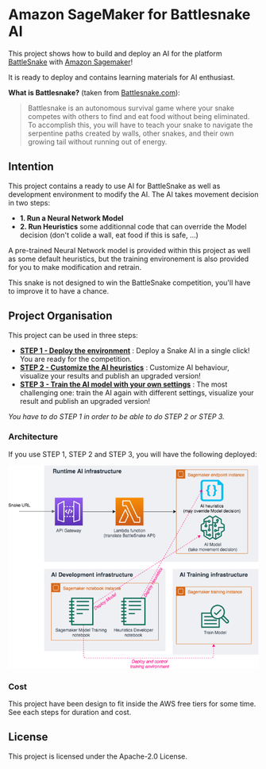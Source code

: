 # Amazon SageMaker for Battlesnake AI

This project shows how to build and deploy an AI for the platform [BattleSnake](https://play.battlesnake.com/) with [Amazon Sagemaker](https://aws.amazon.com/sagemaker/)!

It is ready to deploy and contains learning materials for AI enthusiast.

__What is Battlesnake?__ (taken from [Battlesnake.com](https://docs.battlesnake.com/rules)):

> Battlesnake is an autonomous survival game where your snake competes with others to find and eat food without being eliminated. To accomplish this, you will have to teach your snake to navigate the serpentine paths created by walls, other snakes, and their own growing tail without running out of energy.

## Intention

This project contains a ready to use AI for BattleSnake as well as development environment to modify the AI.
The AI takes movement decision in two steps:
 * __1. Run a Neural Network Model__ 
 * __2. Run Heuristics__ some additionnal code that can override the Model decision (don't colide a wall, eat food if this is safe, ...)

A pre-trained Neural Network model is provided within this project as well as some default heuristics, but the training environement is also provided for you to make modification and retrain.

This snake is not designed to win the BattleSnake competition, you'll have to improve it to have a chance.

## Project Organisation

This project can be used in three steps:

- __[STEP 1 - Deploy the environment](Documentation/DeployTheAIEndpoint.md)__ : Deploy a Snake AI in a single click! You are ready for the competition.
- __[STEP 2 - Customize the AI heuristics](Documentation/UpdateHeuristicsAndDeploy.md)__ : Customize AI behaviour, visualize your results and publish an upgraded version!
- __[STEP 3 - Train the AI model with your own settings](Documentation/TrainModelAndDeploy.md)__ : The most challenging one: train the AI again with different settings, visualize your result and publish an upgraded version!

_You have to do STEP 1 in order to be able to do STEP 2 or STEP 3._

### Architecture

If you use  STEP 1, STEP 2 and STEP 3, you will have the following deployed:

![General Architecture](Documentation/images/ArchitectureSagemakerBattleSnakeFull.png "General Architecture")

### Cost

This project have been design to fit inside the AWS free tiers for some time.
See each steps for duration and cost.

## License

This project is licensed under the Apache-2.0 License.
